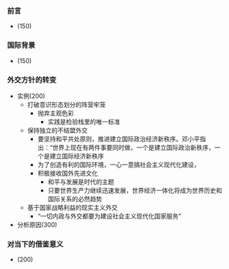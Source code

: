### 前言
- (150)

### 国际背景
- (150)

### 外交方针的转变
- 实例(200)
  - 打破意识形态划分的阵营牢笼
    - 抛弃主观色彩
      - 实践是检验栈里的唯一标准
  - 保持独立的不结盟外交
    - 要坚持和平共处原则，推进建立国际政治经济新秩序。邓小平指出：“世界上现在有两件事要同时做，一个是建立国际政治新秩序，一个是建立国际经济新秩序
    - 为了创造有利的国际环境，一心一意搞社会主义现代化建设，
    - 积极接收国外先进文化
      - 和平与发展是时代的主题
      - 只要世界生产力继续迅速发展，世界经济一体化将成为世界历史和国际关系的必然趋势
  - 基于国家战略利益的现实主义外交
    - “一切内政与外交都要为建设社会主义现代化国家服务”
- 分析原因(300)

### 对当下的借鉴意义
- (200)